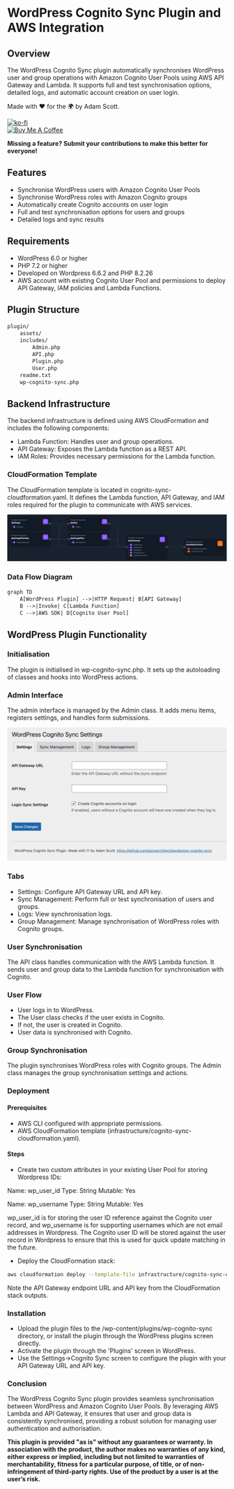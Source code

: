 # WordPress Cognito Sync Plugin and AWS Integration
## Overview

The WordPress Cognito Sync plugin automatically synchronises WordPress user and group operations with Amazon Cognito User Pools using AWS API Gateway and Lambda. It supports full and test synchronisation options, detailed logs, and automatic account creation on user login.

Made with :heart: for the :earth_africa: by Adam Scott.

[![ko-fi](https://ko-fi.com/img/githubbutton_sm.svg)](https://ko-fi.com/E1E3E8UBL)
<br/><a href="https://www.buymeacoffee.com/ascoarchitect" target="_blank"><img src="https://cdn.buymeacoffee.com/buttons/v2/default-yellow.png" alt="Buy Me A Coffee" style="height: 60px !important;width: 217px !important;" ></a>

**Missing a feature? Submit your contributions to make this better for everyone!**

## Features

* Synchronise WordPress users with Amazon Cognito User Pools
* Synchronise WordPress roles with Amazon Cognito groups
* Automatically create Cognito accounts on user login
* Full and test synchronisation options for users and groups
* Detailed logs and sync results

## Requirements

* WordPress 6.0 or higher
* PHP 7.2 or higher
* Developed on Wordpress 6.6.2 and PHP 8.2.26
* AWS account with existing Cognito User Pool and permissions to deploy API Gateway, IAM policies and Lambda Functions.

## Plugin Structure
```text
plugin/
    assets/
    includes/
        Admin.php
        API.php
        Plugin.php
        User.php
    readme.txt
    wp-cognito-sync.php
```

## Backend Infrastructure

The backend infrastructure is defined using AWS CloudFormation and includes the following components:

* Lambda Function: Handles user and group operations.
* API Gateway: Exposes the Lambda function as a REST API.
* IAM Roles: Provides necessary permissions for the Lambda function.

### CloudFormation Template

The CloudFormation template is located in cognito-sync-cloudformation.yaml. It defines the Lambda function, API Gateway, and IAM roles required for the plugin to communicate with AWS services.

![AWS Architecture](aws-architecture.png)

### Data Flow Diagram
```mermaid
graph TD
    A[WordPress Plugin] -->|HTTP Request| B[API Gateway]
    B -->|Invoke| C[Lambda Function]
    C -->|AWS SDK| D[Cognito User Pool]
```

## WordPress Plugin Functionality
### Initialisation
The plugin is initialised in wp-cognito-sync.php. It sets up the autoloading of classes and hooks into WordPress actions.

### Admin Interface
The admin interface is managed by the Admin class. It adds menu items, registers settings, and handles form submissions.

![Settings Page](settings.png)

### Tabs

* Settings: Configure API Gateway URL and API key.
* Sync Management: Perform full or test synchronisation of users and groups.
* Logs: View synchronisation logs.
* Group Management: Manage synchronisation of WordPress roles with Cognito groups.

### User Synchronisation
The API class handles communication with the AWS Lambda function. It sends user and group data to the Lambda function for synchronisation with Cognito.

### User Flow

* User logs in to WordPress.
* The User class checks if the user exists in Cognito.
* If not, the user is created in Cognito.
* User data is synchronised with Cognito.

### Group Synchronisation
The plugin synchronises WordPress roles with Cognito groups. The Admin class manages the group synchronisation settings and actions.

### Deployment
#### Prerequisites

* AWS CLI configured with appropriate permissions.
* AWS CloudFormation template (infrastructure/cognito-sync-cloudformation.yaml).

#### Steps
* Create two custom attributes in your existing User Pool for storing Wordpress IDs:

Name: wp_user_id
Type: String
Mutable: Yes

Name: wp_username
Type: String
Mutable: Yes

wp_user_id is for storing the user ID reference against the Cognito user record, and wp_username is for supporting usernames which are not email addresses in Wordpress. The Cognito user ID will be stored against the user record in Wordpress to ensure that this is used for quick update matching in the future.

* Deploy the CloudFormation stack:

```bash
aws cloudformation deploy --template-file infrastructure/cognito-sync-cloudformation.yaml --stack-name wp-cognito-sync --parameter-overrides Environment=prod CognitoUserPoolId=xx-xxxx-x_xxxxxxxx
```

Note the API Gateway endpoint URL and API key from the CloudFormation stack outputs.

### Installation

* Upload the plugin files to the /wp-content/plugins/wp-cognito-sync directory, or install the plugin through the WordPress plugins screen directly.
* Activate the plugin through the 'Plugins' screen in WordPress.
* Use the Settings->Cognito Sync screen to configure the plugin with your API Gateway URL and API key.

### Conclusion

The WordPress Cognito Sync plugin provides seamless synchronisation between WordPress and Amazon Cognito User Pools. By leveraging AWS Lambda and API Gateway, it ensures that user and group data is consistently synchronised, providing a robust solution for managing user authentication and authorisation.

**This plugin is provided "as is" without any guarantees or warranty. In association with the product, the author makes no warranties of any kind, either express or implied, including but not limited to warranties of merchantability, fitness for a particular purpose, of title, or of non-infringement of third-party rights. Use of the product by a user is at the user’s risk.**
